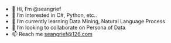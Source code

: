 - 👋 Hi, I’m @seangrief
- 👀 I’m interested in C#, Python, etc..
- 🌱 I’m currently learning Data Mining, Natural Language Process
- 💞️ I’m looking to collaborate on Persona of Data
- 📫 Reach me seangrief@126.com

<!---
seangrief/seangrief is a ✨ special ✨ repository because its `README.md` (this file) appears on your GitHub profile.
You can click the Preview link to take a look at your changes.
--->
